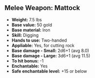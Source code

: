 ## Melee Weapon: Mattock
- **Weight:** 7.5 lbs
- **Base value:** 50 gold
- **Base material:** Iron
- **Skill:** Digging
- **Hands to use:** Two-handed
- **Appliable:** Yes, for cutting rock
- **Base damage - Small:** 2d6+1 (avg 8.0)
- **Base damage - Large:** 3d6+1 (avg 11.5)
- **To hit bonus:** -1
- **Enchantable:** Yes
- **Safe enchantable level:** +15 or below
